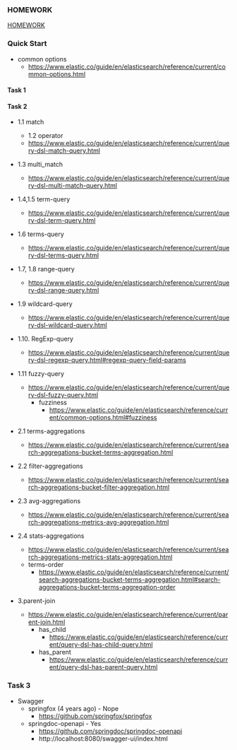 ### HOMEWORK
[HOMEWORK](HOMEWORK.md)

### Quick Start

- common options
  - https://www.elastic.co/guide/en/elasticsearch/reference/current/common-options.html

#### Task 1



#### Task 2

- 1.1 match
  - 1.2 operator 
  - https://www.elastic.co/guide/en/elasticsearch/reference/current/query-dsl-match-query.html
- 1.3 multi_match
  - https://www.elastic.co/guide/en/elasticsearch/reference/current/query-dsl-multi-match-query.html
- 1.4,1.5 term-query
  - https://www.elastic.co/guide/en/elasticsearch/reference/current/query-dsl-term-query.html
- 1.6 terms-query
  - https://www.elastic.co/guide/en/elasticsearch/reference/current/query-dsl-terms-query.html
- 1.7, 1.8 range-query
  - https://www.elastic.co/guide/en/elasticsearch/reference/current/query-dsl-range-query.html
- 1.9 wildcard-query
  - https://www.elastic.co/guide/en/elasticsearch/reference/current/query-dsl-wildcard-query.html
- 1.10. RegExp-query
  - https://www.elastic.co/guide/en/elasticsearch/reference/current/query-dsl-regexp-query.html#regexp-query-field-params
- 1.11 fuzzy-query
  - https://www.elastic.co/guide/en/elasticsearch/reference/current/query-dsl-fuzzy-query.html
    - fuzziness
      - https://www.elastic.co/guide/en/elasticsearch/reference/current/common-options.html#fuzziness


- 2.1 terms-aggregations
  - https://www.elastic.co/guide/en/elasticsearch/reference/current/search-aggregations-bucket-terms-aggregation.html
- 2.2 filter-aggregations
  - https://www.elastic.co/guide/en/elasticsearch/reference/current/search-aggregations-bucket-filter-aggregation.html
- 2.3 avg-aggregations
  - https://www.elastic.co/guide/en/elasticsearch/reference/current/search-aggregations-metrics-avg-aggregation.html
- 2.4 stats-aggregations
  - https://www.elastic.co/guide/en/elasticsearch/reference/current/search-aggregations-metrics-stats-aggregation.html
  - terms-order
    - https://www.elastic.co/guide/en/elasticsearch/reference/current/search-aggregations-bucket-terms-aggregation.html#search-aggregations-bucket-terms-aggregation-order

- 3.parent-join
   - https://www.elastic.co/guide/en/elasticsearch/reference/current/parent-join.html
     - has_child
       - https://www.elastic.co/guide/en/elasticsearch/reference/current/query-dsl-has-child-query.html
     - has_parent
       - https://www.elastic.co/guide/en/elasticsearch/reference/current/query-dsl-has-parent-query.html

### Task 3

- Swagger 
  - springfox (4 years ago) - Nope
    - https://github.com/springfox/springfox
  - springdoc-openapi - Yes
    - https://github.com/springdoc/springdoc-openapi
    - http://localhost:8080/swagger-ui/index.html